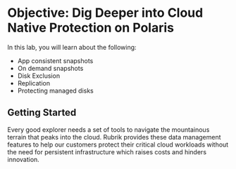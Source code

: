 # Objective: Dig Deeper into Cloud Native Protection on Polaris

In this lab, you will learn about the following:

* App consistent snapshots
* On demand snapshots
* Disk Exclusion
* Replication
* Protecting managed disks

## **Getting Started**

Every good explorer needs a set of tools to navigate the mountainous terrain that peaks into the cloud. Rubrik provides these data management features to help our customers protect their critical cloud workloads without the need for persistent infrastructure which raises costs and hinders innovation.